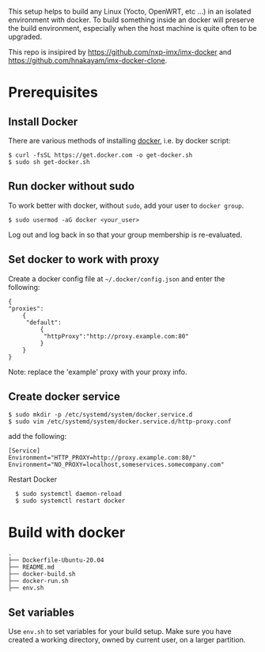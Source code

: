 
This setup helps to build any Linux (Yocto, OpenWRT, etc ...) in an isolated environment with docker.
To build something inside an docker will preserve the build environment, especially when
the host machine is quite often to be upgraded.

This repo is insipired by https://github.com/nxp-imx/imx-docker and https://github.com/hnakayam/imx-docker-clone.

Prerequisites
=============

Install Docker
--------------

There are various methods of installing [docker], i.e. by docker script:
  ```{.sh}
  $ curl -fsSL https://get.docker.com -o get-docker.sh
  $ sudo sh get-docker.sh
  ```

Run docker without sudo
-----------------------

To work better with docker, without `sudo`, add your user to `docker group`.
  ```{.sh}
  $ sudo usermod -aG docker <your_user>
  ```

Log out and log back in so that your group membership is re-evaluated.

Set docker to work with proxy
-----------------------------

Create a docker config file at `~/.docker/config.json` and enter the following:

```{.sh}
{
"proxies":
    {
     "default":
         {
          "httpProxy":"http://proxy.example.com:80"
         }
    }
}
```
Note: replace the 'example' proxy with your proxy info.

Create docker service
---------------------
  ```{.sh}
  $ sudo mkdir -p /etc/systemd/system/docker.service.d
  $ sudo vim /etc/systemd/system/docker.service.d/http-proxy.conf
  ```

add the following:

```{.sh}
[Service]
Environment="HTTP_PROXY=http://proxy.example.com:80/"
Environment="NO_PROXY=localhost,someservices.somecompany.com"
```

Restart Docker

```{.sh}
  $ sudo systemctl daemon-reload
  $ sudo systemctl restart docker
```

Build with docker
======================
```{.sh}
.
├── Dockerfile-Ubuntu-20.04
├── README.md
├── docker-build.sh
├── docker-run.sh
├── env.sh
```

Set variables
-------------

Use `env.sh` to set variables for your build setup. Make sure you have 
created a working directory, owned by current user, on a larger partition.


[docker]: https://docs.docker.com/engine/install/ubuntu/ "DockerInstall/Ubuntu"
